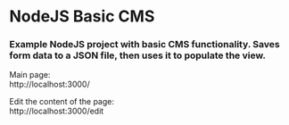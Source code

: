 # NodeJS Basic CMS
### Example NodeJS project with basic CMS functionality.  Saves form data to a JSON file, then uses it to populate the view.

Main page:  
http://localhost:3000/

Edit the content of the page:  
http://localhost:3000/edit
